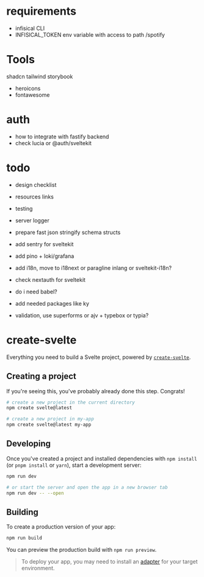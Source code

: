 # requirements

- infisical CLI
- INFISICAL_TOKEN env variable with access to path /spotify

# Tools

shadcn tailwind storybook

- heroicons
- fontawesome

# auth

- how to integrate with fastify backend
- check lucia or @auth/sveltekit

# todo

- design checklist
- resources links
- testing
- server logger

- prepare fast json stringify schema structs

- add sentry for sveltekit
- add pino + loki/grafana
- add i18n, move to i18next or paragline inlang or sveltekit-i18n?
- check nextauth for sveltekit
- do i need babel?
- add needed packages like ky
- validation, use superforms or ajv + typebox or typia?

# create-svelte

Everything you need to build a Svelte project, powered by
[`create-svelte`](https://github.com/sveltejs/kit/tree/master/packages/create-svelte).

## Creating a project

If you're seeing this, you've probably already done this step. Congrats!

```bash
# create a new project in the current directory
npm create svelte@latest

# create a new project in my-app
npm create svelte@latest my-app
```

## Developing

Once you've created a project and installed dependencies with `npm install` (or
`pnpm install` or `yarn`), start a development server:

```bash
npm run dev

# or start the server and open the app in a new browser tab
npm run dev -- --open
```

## Building

To create a production version of your app:

```bash
npm run build
```

You can preview the production build with `npm run preview`.

> To deploy your app, you may need to install an
> [adapter](https://kit.svelte.dev/docs/adapters) for your target environment.
